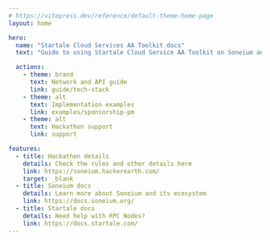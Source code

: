```yaml
---
# https://vitepress.dev/reference/default-theme-home-page
layout: home

hero:
  name: "Startale Cloud Services AA Toolkit docs"
  text: "Guide to using Startale Cloud Service AA Toolkit on Soneium and Minato"

  actions:
    - theme: brand
      text: Network and API guide
      link: guide/tech-stack
    - theme: alt
      text: Implementation examples
      link: examples/sponsorship-pm
    - theme: alt
      text: Hackathon support
      link: support

features:
  - title: Hackathon details
    details: Check the rules and other details here
    link: https://soneium.hackerearth.com/
    target: _blank
  - title: Soneium docs
    details: Learn more about Soneium and its ecosystem
    link: https://docs.soneium.org/
  - title: Startale docs
    details: Need help with RPC Nodes?
    link: https://docs.startale.com/
---
```

